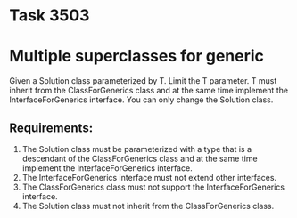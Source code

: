 # Task 3503
# Multiple superclasses for generic

Given a Solution class parameterized by T.
Limit the T parameter.
T must inherit from the ClassForGenerics class and at the same time implement the InterfaceForGenerics interface.
You can only change the Solution class.


## Requirements:
1. The Solution class must be parameterized with a type that is a descendant of 
	the ClassForGenerics class and at the same time implement the InterfaceForGenerics 			interface.
2. The InterfaceForGenerics interface must not extend other interfaces.
3. The ClassForGenerics class must not support the InterfaceForGenerics interface.
4. The Solution class must not inherit from the ClassForGenerics class.